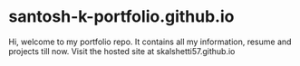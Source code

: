 # santosh-k-portfolio.github.io
Hi, welcome to my portfolio repo. It contains all my information, resume and projects till now. Visit the hosted site at skalshetti57.github.io
